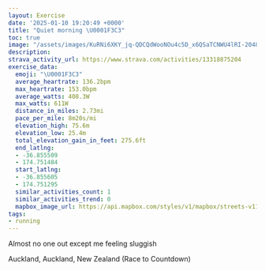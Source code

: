 ```yaml
---
layout: Exercise
date: '2025-01-10 19:20:49 +0000'
title: "Quiet morning \U0001F3C3"
toc: true
image: "/assets/images/KuRNi6XKY_jq-QDCQdWooNOu4c5D_x6QSaTCNWU4lRI-2048x1536.jpg.jpeg"
description:
strava_activity_url: https://www.strava.com/activities/13318875204
exercise_data:
  emoji: "\U0001F3C3"
  average_heartrate: 136.2bpm
  max_heartrate: 153.0bpm
  average_watts: 408.3W
  max_watts: 611W
  distance_in_miles: 2.73mi
  pace_per_mile: 8m20s/mi
  elevation_high: 75.6m
  elevation_low: 25.4m
  total_elevation_gain_in_feet: 275.6ft
  end_latlng:
  - -36.855509
  - 174.751484
  start_latlng:
  - -36.855605
  - 174.751295
  similar_activities_count: 1
  similar_activities_trend: 0
  mapbox_image_url: https://api.mapbox.com/styles/v1/mapbox/streets-v11/static/path-5+787af2-1.0(bo%7D_F%7D~qi%60%40PF%5EXfBl%40fANp%40Bl%40CTJHRCLQf%40k%40hACNZP%5Ed%40NVNZVt%40%5Ct%40PN%5C~%40T%60%40b%40%60%40tAlCr%40%7CAXf%40Z%5Cz%40~AN%5CBb%40b%40z%40%60%40l%40XV%60%40n%40Xj%40hCtEp%40xA%7C%40bBh%40v%40tAxC%7CDzGl%40pAh%40%7C%40pCrFFBl%40GZ%40JCz%40FNEHc%40b%40cAh%40aAXq%40Zc%40%5Co%40JWAc%40EUa%40_BIm%40q%40gCSwAIWSiAQk%40IKG_%40W_Ag%40_CGc%40MYWeAe%40eCk%40oBQ%7B%40o%40cCIi%40%5Du%40OQUOkA_BYc%40SUk%40y%40c%40e%40aAoAWg%40cAiAg%40o%40q%40cAc%40w%40EEMGiAaBe%40g%40k%40y%40MIWW%7B%40qAMIISSY%5Dk%40_%40c%40_%40e%40M%5Dc%40g%40IACDIZ_AzBo%40nAi%40tAa%40f%40Mf%40g%40jAOPI%40GEIKAg%40Dy%40G%5BM%5DGCUG%7D%40g%40%5DKcAo%40),pin-s-s+e5b22e(174.75071,-36.85634),pin-s-f+89ae00(174.75169000000014,-36.856989999999975)/auto/800x800?access_token=pk.eyJ1Ijoiam9zaGJlY2ttYW4iLCJhIjoiY205eWR2aDd1MWZ6djJrbXc4a3M0bWZleiJ9.XiG9OWkNcZk2QzjJbxLB4A
tags:
- running
---
```


Almost no one out except me feeling sluggish

Auckland, Auckland, New Zealand (Race to Countdown)

